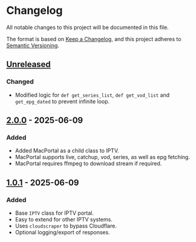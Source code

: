 # Changelog

All notable changes to this project will be documented in this file.

The format is based on [Keep a Changelog](https://keepachangelog.com/en/1.1.0/),
and this project adheres to [Semantic Versioning](https://semver.org/spec/v2.0.0.html).

## [Unreleased]

### Changed

- Modified logic for `def get_series_list`, `def get_vod_list` and `get_epg_dated` to prevent infinite loop.

## [2.0.0] - 2025-06-09

### Added

- Added MacPortal as a child class to IPTV.
- MacPortal supports live, catchup, vod, series, as well as epg fetching.
- MacPortal requires ffmpeg to download stream if required.

## [1.0.1] - 2025-06-09

### Added

- Base `IPTV` class for IPTV portal.
- Easy to extend for other IPTV systems.
- Uses `cloudscraper` to bypass Cloudflare.
- Optional logging/export of responses.

[unreleased]: https://github.com/BhagyaJyoti22006/iptvpy/compare/v2.0.0...HEAD
[2.0.0]: https://github.com/BhagyaJyoti22006/iptvpy/compare/v1.0.1...v2.0.0
[1.0.1]: https://github.com/BhagyaJyoti22006/iptvpy/releases/tag/v1.0.1